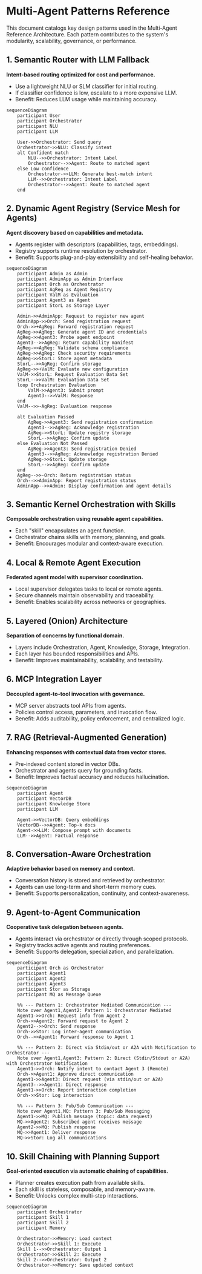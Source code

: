 # Multi-Agent Patterns Reference

This document catalogs key design patterns used in the Multi-Agent Reference
Architecture. Each pattern contributes to the system's modularity, scalability,
governance, or performance.

## 1. Semantic Router with LLM Fallback

**Intent-based routing optimized for cost and performance.**

- Use a lightweight NLU or SLM classifier for initial routing.
- If classifier confidence is low, escalate to a more expensive LLM.
- Benefit: Reduces LLM usage while maintaining accuracy.

```mermaid
sequenceDiagram
    participant User
    participant Orchestrator
    participant NLU
    participant LLM

    User->>Orchestrator: Send query
    Orchestrator->>NLU: Classify intent
    alt Confident match
        NLU-->>Orchestrator: Intent Label
        Orchestrator-->>Agent: Route to matched agent
    else Low confidence
        Orchestrator->>LLM: Generate best-match intent
        LLM-->>Orchestrator: Intent Label
        Orchestrator-->>Agent: Route to matched agent
    end
```

## 2. Dynamic Agent Registry (Service Mesh for Agents)

**Agent discovery based on capabilities and metadata.**

- Agents register with descriptors (capabilities, tags, embeddings).
- Registry supports runtime resolution by orchestrator.
- Benefit: Supports plug-and-play extensibility and self-healing behavior.

```mermaid
sequenceDiagram
    participant Admin as Admin
    participant AdminApp as Admin Interface
    participant Orch as Orchestrator
    participant AgReg as Agent Registry
    participant ValM as Evaluation
    participant Agent3 as Agent
    participant StorL as Storage Layer

    Admin->>AdminApp: Request to register new agent
    AdminApp->>Orch: Send registration request
    Orch->>+AgReg: Forward registration request
    AgReg->>AgReg: Generate agent ID and credentials
    AgReg->>Agent3: Probe agent endpoint
    Agent3-->>AgReg: Return capability manifest
    AgReg->>AgReg: Validate schema compliance
    AgReg->>AgReg: Check security requirements
    AgReg->>StorL: Store agent metadata
    StorL-->>AgReg: Confirm storage
    AgReg->>+ValM: Evaluate new configuration
    ValM->>StorL: Request Evaluation Data Set
    StorL-->>ValM: Evaluation Data Set
    loop Orchestration Evaluation
        ValM->>Agent3: Submit prompt
        Agent3-->>ValM: Response
    end
    ValM-->>-AgReg: Evaluation response

    alt Evaluation Passed
        AgReg->>Agent3: Send registration confirmation
        Agent3-->>AgReg: Acknowledge registration
        AgReg->>StorL: Update registry storage
        StorL-->>AgReg: Confirm update
    else Evaluation Not Passed
        AgReg->>Agent3: Send registration Denied
        Agent3-->>AgReg: Acknowledge registration Denied
        AgReg->>StorL: Update storage
        StorL-->>AgReg: Confirm update
    end
    AgReg-->>-Orch: Return registration status
    Orch-->>AdminApp: Report registration status
    AdminApp-->>Admin: Display confirmation and agent details
```

## 3. Semantic Kernel Orchestration with Skills

**Composable orchestration using reusable agent capabilities.**

- Each "skill" encapsulates an agent function.
- Orchestrator chains skills with memory, planning, and goals.
- Benefit: Encourages modular and context-aware execution.

## 4. Local & Remote Agent Execution

**Federated agent model with supervisor coordination.**

- Local supervisor delegates tasks to local or remote agents.
- Secure channels maintain observability and traceability.
- Benefit: Enables scalability across networks or geographies.

## 5. Layered (Onion) Architecture

**Separation of concerns by functional domain.**

- Layers include Orchestration, Agent, Knowledge, Storage, Integration.
- Each layer has bounded responsibilities and APIs.
- Benefit: Improves maintainability, scalability, and testability.

## 6. MCP Integration Layer

**Decoupled agent-to-tool invocation with governance.**

- MCP server abstracts tool APIs from agents.
- Policies control access, parameters, and invocation flow.
- Benefit: Adds auditability, policy enforcement, and centralized logic.

## 7. RAG (Retrieval-Augmented Generation)

**Enhancing responses with contextual data from vector stores.**

- Pre-indexed content stored in vector DBs.
- Orchestrator and agents query for grounding facts.
- Benefit: Improves factual accuracy and reduces hallucination.

```mermaid
sequenceDiagram
    participant Agent
    participant VectorDB
    participant Knowledge Store
    participant LLM

    Agent->>VectorDB: Query embeddings
    VectorDB-->>Agent: Top-k docs
    Agent->>LLM: Compose prompt with documents
    LLM-->>Agent: Factual response
```

## 8. Conversation-Aware Orchestration

**Adaptive behavior based on memory and context.**

- Conversation history is stored and retrieved by orchestrator.
- Agents can use long-term and short-term memory cues.
- Benefit: Supports personalization, continuity, and context-awareness.

## 9. Agent-to-Agent Communication

**Cooperative task delegation between agents.**

- Agents interact via orchestrator or directly through scoped protocols.
- Registry tracks active agents and routing preferences.
- Benefit: Supports delegation, specialization, and parallelization.

```mermaid
sequenceDiagram
    participant Orch as Orchestrator
    participant Agent1
    participant Agent2
    participant Agent3
    participant Stor as Storage
    participant MQ as Message Queue

    %% --- Pattern 1: Orchestrator Mediated Communication ---
    Note over Agent1,Agent2: Pattern 1: Orchestrator Mediated
    Agent1->>Orch: Request info from Agent 2
    Orch->>Agent2: Forward request to Agent 2
    Agent2-->>Orch: Send response
    Orch->>Stor: Log inter-agent communication
    Orch-->>Agent1: Forward response to Agent 1

    %% --- Pattern 2: Direct via Stdin/out or A2A with Notification to Orchestrator ---
    Note over Agent1,Agent3: Pattern 2: Direct (Stdin/Stdout or A2A) with Orchestrator Notification
    Agent1->>Orch: Notify intent to contact Agent 3 (Remote)
    Orch->>Agent1: Approve direct communication
    Agent1->>Agent3: Direct request (via stdin/out or A2A)
    Agent3-->>Agent1: Direct response
    Agent1->>Orch: Report interaction completion
    Orch->>Stor: Log interaction

    %% --- Pattern 3: Pub/Sub Communication ---
    Note over Agent1,MQ: Pattern 3: Pub/Sub Messaging
    Agent1->>MQ: Publish message (topic: data_request)
    MQ->>Agent2: Subscribed agent receives message
    Agent2->>MQ: Publish response
    MQ->>Agent1: Deliver response
    MQ->>Stor: Log all communications
```

## 10. Skill Chaining with Planning Support

**Goal-oriented execution via automatic chaining of capabilities.**

- Planner creates execution path from available skills.
- Each skill is stateless, composable, and memory-aware.
- Benefit: Unlocks complex multi-step interactions.

```mermaid
sequenceDiagram
    participant Orchestrator
    participant Skill 1
    participant Skill 2
    participant Memory

    Orchestrator->>Memory: Load context
    Orchestrator->>Skill 1: Execute
    Skill 1-->>Orchestrator: Output 1
    Orchestrator->>Skill 2: Execute
    Skill 2-->>Orchestrator: Output 2
    Orchestrator->>Memory: Save updated context
```
